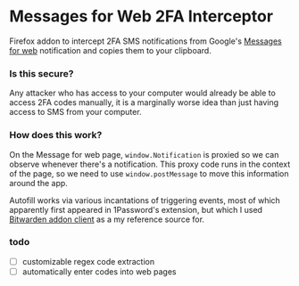 # Messages for Web 2FA Interceptor
Firefox addon to intercept 2FA SMS notifications from Google's [Messages for web](https://messages.google.com) notification and copies them to your clipboard.

### Is this secure?
Any attacker who has access to your computer would already be able to access 2FA codes manually,
it is a marginally worse idea than just having access to SMS from your computer.
### How does this work?

On the Message for web page, `window.Notification` is proxied so we can observe whenever there's a notification. This proxy code runs in the context of the page, so we need to use `window.postMessage` to move this information around the app.

Autofill works via various incantations of triggering events, most of which apparently first appeared in 1Password's extension, but which I used [Bitwarden addon client](https://github.com/bitwarden/clients/blob/master/apps/browser/src/autofill/content/autofill.js) as a my reference source for.

### todo
 - [ ] customizable regex code extraction
 - [ ] automatically enter codes into web pages